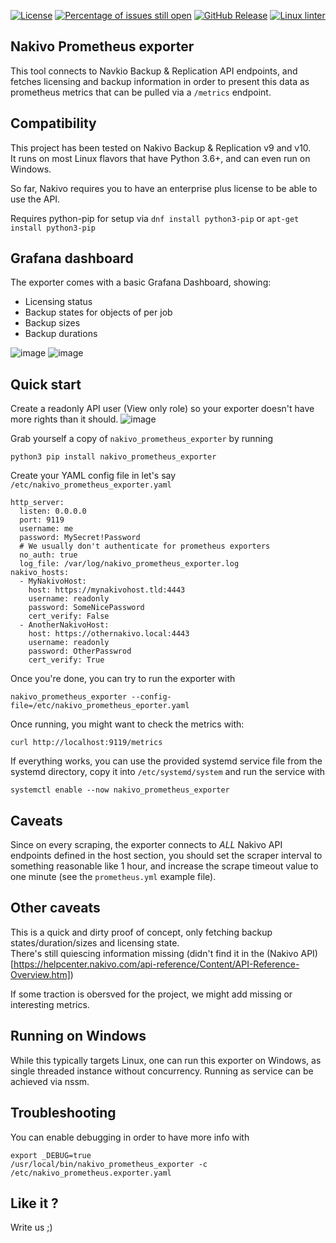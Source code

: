[![License](https://img.shields.io/badge/license-GPLv3-blu.svg)](https://opensource.org/licenses/GPL-3.0)
[![Percentage of issues still open](http://isitmaintained.com/badge/open/netinvent/nakivo_prometheus_exporter.svg)](http://isitmaintained.com/project/netinvent/nakivo_prometheus_exporter "Percentage of issues still open")
[![GitHub Release](https://img.shields.io/github/release/netinvent/nakivo_prometheus_exporter.svg?label=Latest)](https://github.com/netinvent/nakivo_prometheus_exporter/releases/latest)
[![Linux linter](https://github.com/netinvent/nakivo_prometheus_exporter/actions/workflows/pylint-linux.yaml/badge.svg)](https://github.com/netinvent/nakivo_prometheus_exporter/actions/workflows/pylint-linux.yaml)

## Nakivo Prometheus exporter

This tool connects to Navkio Backup & Replication API endpoints, and fetches licensing and backup  information in order to present this data as prometheus metrics that can be pulled via a `/metrics` endpoint.

## Compatibility

This project has been tested on Nakivo Backup & Replication v9 and v10.  
It runs on most Linux flavors that have Python 3.6+, and can even run on Windows.

So far, Nakivo requires you to have an enterprise plus license to be able to use the API.

Requires python-pip for setup via `dnf install python3-pip` or `apt-get install python3-pip`

## Grafana dashboard

The exporter comes with a basic Grafana Dashboard, showing:
- Licensing status
- Backup states for objects of per job
- Backup sizes
- Backup durations

![image](examples/grafana_dashboard_v0.1b.png)
![image](examples/grafana_dashboard_v0.1.png)

## Quick start

Create a readonly API user (View only role) so your exporter doesn't have more rights than it should.
![image](examples/nakivo_readonly_user.png)


Grab yourself a copy of `nakivo_prometheus_exporter` by running
```
python3 pip install nakivo_prometheus_exporter
```

Create your YAML config file in let's say `/etc/nakivo_prometheus_exporter.yaml`
```
http_server:
  listen: 0.0.0.0
  port: 9119
  username: me
  password: MySecret!Password
  # We usually don't authenticate for prometheus exporters
  no_auth: true
  log_file: /var/log/nakivo_prometheus_exporter.log
nakivo_hosts:
  - MyNakivoHost:
    host: https://mynakivohost.tld:4443
    username: readonly
    password: SomeNicePassword
    cert_verify: False
  - AnotherNakivoHost:
    host: https://othernakivo.local:4443
    username: readonly
    password: OtherPasswrod
    cert_verify: True
```

Once you're done, you can try to run the exporter with
```
nakivo_prometheus_exporter --config-file=/etc/nakivo_prometheus_eporter.yaml
```
Once running, you might want to check the metrics with:
```
curl http://localhost:9119/metrics
```

If everything works, you can use the provided systemd service file from the systemd directory, copy it into `/etc/systemd/system` and run the service with
```
systemctl enable --now nakivo_prometheus_exporter
```

## Caveats

Since on every scraping, the exporter connects to *ALL* Nakivo API endpoints defined in the host section, you should set the scraper interval to something reasonable like 1 hour, and increase the scrape timeout value to one minute (see the `prometheus.yml` example file).

## Other caveats

This is a quick and dirty proof of concept, only fetching  backup states/duration/sizes and licensing state.  
There's still quiescing information missing (didn't find it in the (Nakivo API)[https://helpcenter.nakivo.com/api-reference/Content/API-Reference-Overview.htm])

If some traction is obersved for the project, we might add missing or interesting metrics.

## Running on Windows

While this typically targets Linux, one can run this exporter on Windows, as single threaded instance without concurrency.
Running as service can be achieved via nssm.

## Troubleshooting

You can enable debugging in order to have more info with
```
export _DEBUG=true
/usr/local/bin/nakivo_prometheus_exporter -c /etc/nakivo_prometheus.exporter.yaml
```

## Like it ?

Write us ;)